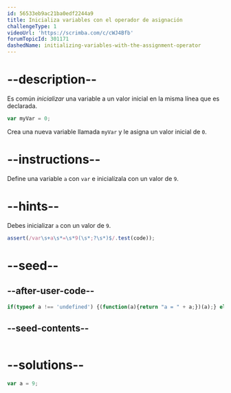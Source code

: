 ```yaml
---
id: 56533eb9ac21ba0edf2244a9
title: Inicializa variables con el operador de asignación
challengeType: 1
videoUrl: 'https://scrimba.com/c/cWJ4Bfb'
forumTopicId: 301171
dashedName: initializing-variables-with-the-assignment-operator
---
```


# --description--

Es común <dfn>inicializar</dfn> una variable a un valor inicial en la misma línea que es declarada.

```js
var myVar = 0;
```

Crea una nueva variable llamada `myVar` y le asigna un valor inicial de `0`.

# --instructions--

Define una variable `a` con `var` e inicialízala con un valor de `9`.

# --hints--

Debes inicializar `a` con un valor de `9`.

```js
assert(/var\s+a\s*=\s*9(\s*;?\s*)$/.test(code));
```

# --seed--

## --after-user-code--

```js
if(typeof a !== 'undefined') {(function(a){return "a = " + a;})(a);} else { (function() {return 'a is undefined';})(); }
```

## --seed-contents--

```js

```

# --solutions--

```js
var a = 9;
```
